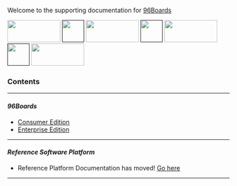 Welcome to the supporting documentation for <a href="http://96boards.org" target="_blank">96Boards</a>

<a href="http://96boards.org" target="_blank"><img src="http://i.imgur.com/mKjYKTH.png" data-canonical-src="http://i.imgur.com/mKjYKTH.png" width="120" height="50" /></a>
[<img src="http://i.imgur.com/ou7F2lh.png" data-canonical-src="http://i.imgur.com/ou7F2lh.png" width="50" height="50" />]() 
<a href="https://www.96boards.org/products/ce/" target="_blank"><img src="http://i.imgur.com/QEilCHZ.png" data-canonical-src="http://i.imgur.com/QEilCHZ.png" width="120" height="50" /></a>
[<img src="http://i.imgur.com/ou7F2lh.png" data-canonical-src="http://i.imgur.com/ou7F2lh.png" width="50" height="50" />]() 
<a href="https://www.96boards.org/products/ee/" target="_blank"><img src="http://i.imgur.com/DLgo1qU.png" data-canonical-src="http://i.imgur.com/DLgo1qU.png" width="120" height="50" /></a>
[<img src="http://i.imgur.com/ou7F2lh.png" data-canonical-src="http://i.imgur.com/ou7F2lh.png" width="50" height="50" />]() 
<a href="https://www.96boards.org/products/mezzanine/" target="_blank"><img src="http://i.imgur.com/gKfT0IK.png" data-canonical-src="http://i.imgur.com/gKfT0IK.png" width="120" height="50" /></a>

### Contents

***

#### _96Boards_

- [Consumer Edition](https://github.com/96boards/documentation/blob/master/ConsumerEdition/README.md)
- [Enterprise Edition](https://github.com/96boards/documentation/blob/master/EnterpriseEdition/README.md)

***

#### _Reference Software Platform_

- Reference Platform Documentation has moved! [Go here](https://github.com/Linaro/documentation/blob/master/Reference-Platform/README.md)

***